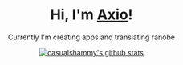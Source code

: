 <h1 align="center">Hi, I'm <a href="https://axio.name">Axio</a>!</h1>
<p align="center">Currently I'm creating apps and translating ranobe</p>

<p align="center">
  <a href="https://github.com/casualshammy"><img src="https://github-readme-stats.vercel.app/api/top-langs/?username=casualshammy&layout=compact" alt="casualshammy's github stats"></a>
</p>
